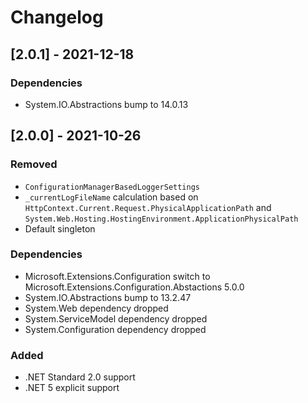 # Changelog

## [2.0.1] - 2021-12-18

### Dependencies

- System.IO.Abstractions bump to 14.0.13

## [2.0.0] - 2021-10-26

### Removed

- `ConfigurationManagerBasedLoggerSettings`
- `_currentLogFileName` calculation based on `HttpContext.Current.Request.PhysicalApplicationPath` and `System.Web.Hosting.HostingEnvironment.ApplicationPhysicalPath`
- Default singleton

### Dependencies

- Microsoft.Extensions.Configuration switch to Microsoft.Extensions.Configuration.Abstactions 5.0.0
- System.IO.Abstractions bump to 13.2.47
- System.Web dependency dropped
- System.ServiceModel dependency dropped
- System.Configuration dependency dropped

### Added

- .NET Standard 2.0 support
- .NET 5 explicit support